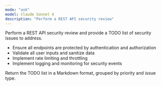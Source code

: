 ```yaml
---
mode: "ask"
model: Claude Sonnet 4
description: "Perform a REST API security review"
---
```


Perform a REST API security review and provide a TODO list of security issues to address.

- Ensure all endpoints are protected by authentication and authorization
- Validate all user inputs and sanitize data
- Implement rate limiting and throttling
- Implement logging and monitoring for security events

Return the TODO list in a Markdown format, grouped by priority and issue type.
